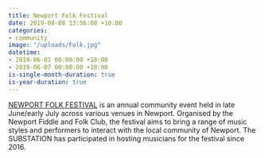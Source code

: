 ```yaml
---
title: Newport Folk Festival
date: 2019-08-08 13:56:00 +10:00
categories:
- community
image: "/uploads/Folk.jpg"
datetime:
- 2019-06-01 00:00:00 +10:00
- 2019-06-07 00:00:00 +10:00
is-single-month-duration: true
is-year-duration: true
---
```


[NEWPORT FOLK FESTIVAL](http://www.newportfolkfestival.org.au) is an annual community event held in late June/early July across various venues in Newport. Organised by the Newport Fiddle and Folk Club, the festival aims to bring a range of music styles and performers to interact with the local community of Newport. The SUBSTATION has participated in hosting musicians for the festival since 2016.